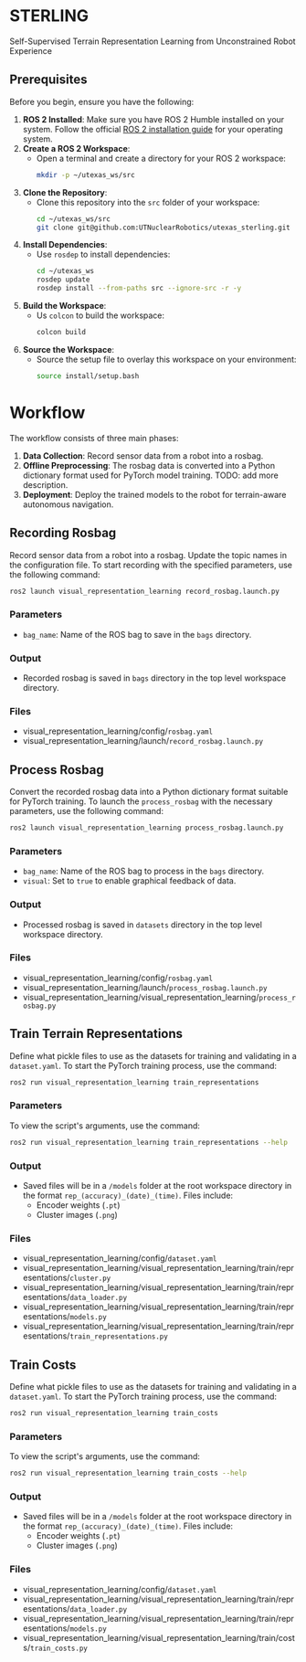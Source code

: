 # STERLING
Self-Supervised Terrain Representation Learning from Unconstrained Robot Experience


## Prerequisites
Before you begin, ensure you have the following:

1. **ROS 2 Installed**: Make sure you have ROS 2 Humble installed on your system. Follow the official [ROS 2 installation guide](https://docs.ros.org/en/humble/Installation.html) for your operating system.
2. **Create a ROS 2 Workspace**:
    - Open a terminal and create a directory for your ROS 2 workspace:
      ```sh
      mkdir -p ~/utexas_ws/src
      ```
3. **Clone the Repository**:
    - Clone this repository into the `src` folder of your workspace:
      ```sh
      cd ~/utexas_ws/src
      git clone git@github.com:UTNuclearRobotics/utexas_sterling.git
      ```
4. **Install Dependencies**:
    - Use `rosdep` to install dependencies:
      ```sh
      cd ~/utexas_ws
      rosdep update
      rosdep install --from-paths src --ignore-src -r -y
      ```
5. **Build the Workspace**:
    - Us `colcon` to build the workspace:
      ```sh
      colcon build
      ```
6. **Source the Workspace**:
    - Source the setup file to overlay this workspace on your environment:
      ```sh
      source install/setup.bash
      ```

# Workflow
The workflow consists of three main phases:

1. **Data Collection**: Record sensor data from a robot into a rosbag.
2. **Offline Preprocessing**: The rosbag data is converted into a Python dictionary format used for PyTorch model training. TODO: add more description.
3. **Deployment**: Deploy the trained models to the robot for terrain-aware autonomous navigation.

## Recording Rosbag
Record sensor data from a robot into a rosbag. Update the topic names in the configuration file. To start recording with the specified parameters, use the following command:

```sh
ros2 launch visual_representation_learning record_rosbag.launch.py
```

### Parameters
- `bag_name`: Name of the ROS bag to save in the `bags` directory.

### Output
- Recorded rosbag is saved in `bags` directory in the top level workspace directory.

### Files
- visual_representation_learning/config/`rosbag.yaml`
- visual_representation_learning/launch/`record_rosbag.launch.py`

## Process Rosbag
Convert the recorded rosbag data into a Python dictionary format suitable for PyTorch training. To launch the `process_rosbag` with the necessary parameters, use the following command:

```sh
ros2 launch visual_representation_learning process_rosbag.launch.py
```

### Parameters
- `bag_name`: Name of the ROS bag to process in the `bags` directory.
- `visual`: Set to `true` to enable graphical feedback of data.

### Output
- Processed rosbag is saved in `datasets` directory in the top level workspace directory.

### Files
- visual_representation_learning/config/`rosbag.yaml`
- visual_representation_learning/launch/`process_rosbag.launch.py`
- visual_representation_learning/visual_representation_learning/`process_rosbag.py`

## Train Terrain Representations
Define what pickle files to use as the datasets for training and validating in a `dataset.yaml`. To start the PyTorch training process, use the command:
```sh
ros2 run visual_representation_learning train_representations
```

### Parameters
To view the script's arguments, use the command:
```sh
ros2 run visual_representation_learning train_representations --help
```

### Output
- Saved files will be in a `/models` folder at the root workspace directory in the format `rep_(accuracy)_(date)_(time)`. Files include:
  - Encoder weights (`.pt`)
  - Cluster images (`.png`)

### Files
- visual_representation_learning/config/`dataset.yaml`
- visual_representation_learning/visual_representation_learning/train/representations/`cluster.py`
- visual_representation_learning/visual_representation_learning/train/representations/`data_loader.py`
- visual_representation_learning/visual_representation_learning/train/representations/`models.py`
- visual_representation_learning/visual_representation_learning/train/representations/`train_representations.py`

## Train Costs
Define what pickle files to use as the datasets for training and validating in a `dataset.yaml`. To start the PyTorch training process, use the command:
```sh
ros2 run visual_representation_learning train_costs
```

### Parameters
To view the script's arguments, use the command:
```sh
ros2 run visual_representation_learning train_costs --help
```

### Output
- Saved files will be in a `/models` folder at the root workspace directory in the format `rep_(accuracy)_(date)_(time)`. Files include:
  - Encoder weights (`.pt`)
  - Cluster images (`.png`)

### Files
- visual_representation_learning/config/`dataset.yaml`
- visual_representation_learning/visual_representation_learning/train/representations/`data_loader.py`
- visual_representation_learning/visual_representation_learning/train/representations/`models.py`
- visual_representation_learning/visual_representation_learning/train/costs/`train_costs.py`